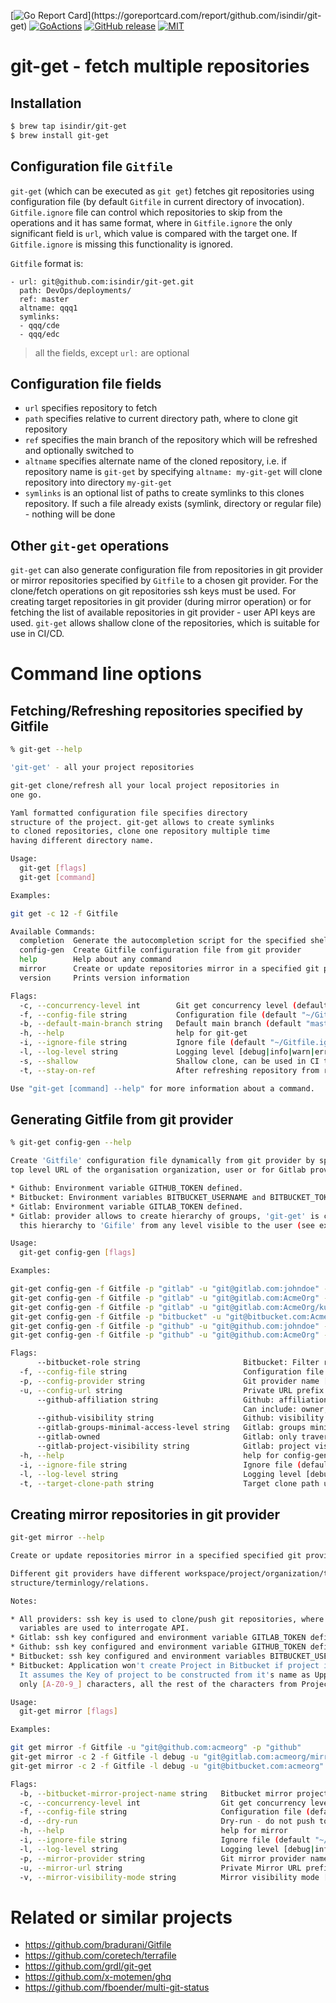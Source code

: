 [![Go Report Card](https://goreportcard.com/badge/github.com/isindir/git-get?)](https://goreportcard.com/report/github.com/isindir/git-get)
[![GoActions](https://github.com/isindir/git-get/workflows/build-git-get/badge.svg)](https://github.com/isindir/git-get/actions?query=workflow%3Abuild-git-get)
[![GitHub release](https://img.shields.io/github/tag/isindir/git-get.svg)](https://github.com/isindir/git-get/releases)
[![MIT](http://img.shields.io/github/license/isindir/git-get.svg)](LICENSE)

# git-get - fetch multiple repositories

## Installation

```bash
$ brew tap isindir/git-get
$ brew install git-get
```

## Configuration file `Gitfile`

`git-get` (which can be executed as `git get`) fetches git repositories using
configuration file (by default `Gitfile` in current directory of invocation).
`Gitfile.ignore` file can control which repositories to skip from the operations
and it has same format, where in `Gitfile.ignore` the only significant field is
`url`, which value is compared with the target one. If `Gitfile.ignore` is missing
this functionality is ignored.

`Gitfile` format is:

```
- url: git@github.com:isindir/git-get.git
  path: DevOps/deployments/
  ref: master
  altname: qqq1
  symlinks:
  - qqq/cde
  - qqq/edc
```

> all the fields, except `url:` are optional

## Configuration file fields

* `url` specifies repository to fetch
* `path` specifies relative to current directory path, where to clone git repository
* `ref` specifies the main branch of the repository which will be refreshed and optionally
  switched to
* `altname` specifies alternate name of the cloned repository, i.e. if repository name is `git-get` by
  specifying `altname: my-git-get` will clone repository into directory `my-git-get`
* `symlinks` is an optional list of paths to create symlinks to this clones repository. If such a file
  already exists (symlink, directory or regular file) - nothing will be done

## Other `git-get` operations

`git-get` can also generate configuration file from repositories in git provider or mirror
repositories specified by `Gitfile` to a chosen git provider. For the clone/fetch operations
on git repositories ssh keys must be used. For creating target repositories in git provider
(during mirror operation) or for fetching the list of available repositories in git provider -
user API keys are used. `git-get` allows shallow clone of the repositories, which is suitable
for use in CI/CD.

# Command line options

## Fetching/Refreshing repositories specified by Gitfile

```bash
% git-get --help

'git-get' - all your project repositories

git-get clone/refresh all your local project repositories in
one go.

Yaml formatted configuration file specifies directory
structure of the project. git-get allows to create symlinks
to cloned repositories, clone one repository multiple time
having different directory name.

Usage:
  git-get [flags]
  git-get [command]

Examples:

git get -c 12 -f Gitfile

Available Commands:
  completion  Generate the autocompletion script for the specified shell
  config-gen  Create Gitfile configuration file from git provider
  help        Help about any command
  mirror      Create or update repositories mirror in a specified git provider cloud
  version     Prints version information

Flags:
  -c, --concurrency-level int        Git get concurrency level (default 1)
  -f, --config-file string           Configuration file (default "~/Gitfile")
  -b, --default-main-branch string   Default main branch (default "master")
  -h, --help                         help for git-get
  -i, --ignore-file string           Ignore file (default "~/Gitfile.ignore")
  -l, --log-level string             Logging level [debug|info|warn|error|fatal|panic] (default "info")
  -s, --shallow                      Shallow clone, can be used in CI to fetch dependencies by ref
  -t, --stay-on-ref                  After refreshing repository from remote stay on ref branch

Use "git-get [command] --help" for more information about a command.
```

## Generating Gitfile from git provider

```bash
% git-get config-gen --help

Create 'Gitfile' configuration file dynamically from git provider by specifying
top level URL of the organisation organization, user or for Gitlab provider Group name.

* Github: Environment variable GITHUB_TOKEN defined.
* Bitbucket: Environment variables BITBUCKET_USERNAME and BITBUCKET_TOKEN (password) defined.
* Gitlab: Environment variable GITLAB_TOKEN defined.
* Gitlab: provider allows to create hierarchy of groups, 'git-get' is capable of fetching
  this hierarchy to 'Gifile' from any level visible to the user (see examples).

Usage:
  git-get config-gen [flags]

Examples:

git-get config-gen -f Gitfile -p "gitlab" -u "git@gitlab.com:johndoe" -t misc -l debug
git-get config-gen -f Gitfile -p "gitlab" -u "git@gitlab.com:AcmeOrg" -t misc -l debug
git-get config-gen -f Gitfile -p "gitlab" -u "git@gitlab.com:AcmeOrg/kube"
git-get config-gen -f Gitfile -p "bitbucket" -u "git@bitbucket.com:AcmeOrg" -t AcmeOrg
git-get config-gen -f Gitfile -p "github" -u "git@github.com:johndoe" -t johndoe -l debug
git-get config-gen -f Gitfile -p "github" -u "git@github.com:AcmeOrg" -t AcmeOrg -l debug

Flags:
      --bitbucket-role string                       Bitbucket: Filter repositories by role [owner|admin|contributor|member] (default "member")
  -f, --config-file string                          Configuration file (default "~/Gitfile")
  -p, --config-provider string                      Git provider name [gitlab|github|bitbucket] (default "gitlab")
  -u, --config-url string                           Private URL prefix to construct Gitfile from (example: git@github.com:acmeorg), provider specific.
      --github-affiliation string                   Github: affiliation - comma-separated list of values.
                                                    Can include: owner, collaborator, or organization_member (default "owner,collaborator,organization_member")
      --github-visibility string                    Github: visibility [all|public|private] (default "all")
      --gitlab-groups-minimal-access-level string   Gitlab: groups minimal access level [unspecified|min|guest|reporter|developer|maintainer|owner] (default "unspecified")
      --gitlab-owned                                Gitlab: only traverse groups and repositories owned by user
      --gitlab-project-visibility string            Gitlab: project visibility [public|internal|private]
  -h, --help                                        help for config-gen
  -i, --ignore-file string                          Ignore file (default "~/Gitfile.ignore")
  -l, --log-level string                            Logging level [debug|info|warn|error|fatal|panic] (default "info")
  -t, --target-clone-path string                    Target clone path used to set 'path' for each repository in Gitfile
```

## Creating mirror repositories in git provider

```bash
git-get mirror --help

Create or update repositories mirror in a specified specified git provider cloud using configuration file.

Different git providers have different workspace/project/organization/team/user/repository
structure/terminlogy/relations.

Notes:

* All providers: ssh key is used to clone/push git repositories, where environment
  variables are used to interrogate API.
* Gitlab: ssh key configured and environment variable GITLAB_TOKEN defined.
* Github: ssh key configured and environment variable GITHUB_TOKEN defined.
* Bitbucket: ssh key configured and environment variables BITBUCKET_USERNAME and BITBUCKET_TOKEN (password) defined.
* Bitbucket: Application won't create Project in Bitbucket if project is specified but missing.
  It assumes the Key of project to be constructed from it's name as Uppercase text containing
  only [A-Z0-9_] characters, all the rest of the characters from Project Name will be removed.

Usage:
  git-get mirror [flags]

Examples:

git get mirror -f Gitfile -u "git@github.com:acmeorg" -p "github"
git-get mirror -c 2 -f Gitfile -l debug -u "git@gitlab.com:acmeorg/mirrors"
git-get mirror -c 2 -f Gitfile -l debug -u "git@bitbucket.com:acmeorg" -p "bitbucket" -b "mirrors"

Flags:
  -b, --bitbucket-mirror-project-name string   Bitbucket mirror project name (only effective for Bitbucket and is optional)
  -c, --concurrency-level int                  Git get concurrency level (default 1)
  -f, --config-file string                     Configuration file (default "~/Gitfile")
  -d, --dry-run                                Dry-run - do not push to remote mirror repositories
  -h, --help                                   help for mirror
  -i, --ignore-file string                     Ignore file (default "~/Gitfile.ignore")
  -l, --log-level string                       Logging level [debug|info|warn|error|fatal|panic] (default "info")
  -p, --mirror-provider string                 Git mirror provider name [gitlab|github|bitbucket] (default "gitlab")
  -u, --mirror-url string                      Private Mirror URL prefix to push repositories to (example: git@github.com:acmeorg)
  -v, --mirror-visibility-mode string          Mirror visibility mode [private|internal|public] (default "private")
```

# Related or similar projects

* https://github.com/bradurani/Gitfile
* https://github.com/coretech/terrafile
* https://github.com/grdl/git-get
* https://github.com/x-motemen/ghq
* https://github.com/fboender/multi-git-status
